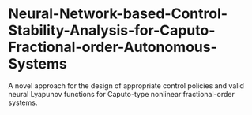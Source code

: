 # Neural-Network-based-Control-Stability-Analysis-for-Caputo-Fractional-order-Autonomous-Systems
A novel approach for the design of appropriate control policies and valid neural Lyapunov functions for Caputo-type nonlinear fractional-order systems.
